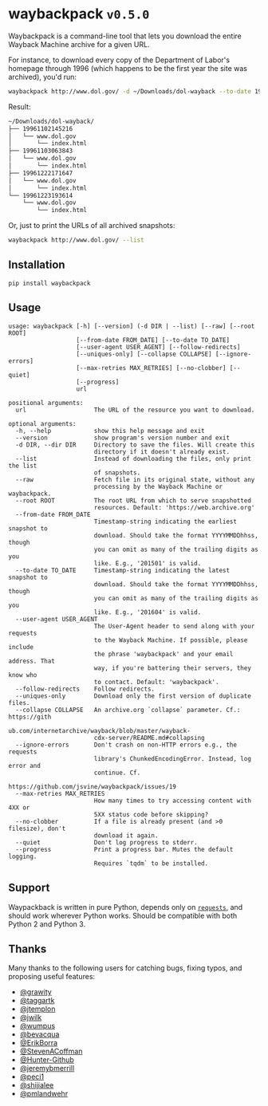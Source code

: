 # waybackpack `v0.5.0`

Waybackpack is a command-line tool that lets you download the entire Wayback Machine archive for a given URL.

For instance, to download every copy of the Department of Labor's homepage through 1996 (which happens to be the first year the site was archived), you'd run:

```sh
waybackpack http://www.dol.gov/ -d ~/Downloads/dol-wayback --to-date 1996
```

Result:

```sh
~/Downloads/dol-wayback/
├── 19961102145216
│   └── www.dol.gov
│       └── index.html
├── 19961103063843
│   └── www.dol.gov
│       └── index.html
├── 19961222171647
│   └── www.dol.gov
│       └── index.html
└── 19961223193614
    └── www.dol.gov
        └── index.html
```

Or, just to print the URLs of all archived snapshots:

```sh
waybackpack http://www.dol.gov/ --list
```

## Installation

```
pip install waybackpack
```

## Usage

```
usage: waybackpack [-h] [--version] (-d DIR | --list) [--raw] [--root ROOT]
                   [--from-date FROM_DATE] [--to-date TO_DATE]
                   [--user-agent USER_AGENT] [--follow-redirects]
                   [--uniques-only] [--collapse COLLAPSE] [--ignore-errors]
                   [--max-retries MAX_RETRIES] [--no-clobber] [--quiet]
                   [--progress]
                   url

positional arguments:
  url                   The URL of the resource you want to download.

optional arguments:
  -h, --help            show this help message and exit
  --version             show program's version number and exit
  -d DIR, --dir DIR     Directory to save the files. Will create this
                        directory if it doesn't already exist.
  --list                Instead of downloading the files, only print the list
                        of snapshots.
  --raw                 Fetch file in its original state, without any
                        processing by the Wayback Machine or waybackpack.
  --root ROOT           The root URL from which to serve snapshotted
                        resources. Default: 'https://web.archive.org'
  --from-date FROM_DATE
                        Timestamp-string indicating the earliest snapshot to
                        download. Should take the format YYYYMMDDhhss, though
                        you can omit as many of the trailing digits as you
                        like. E.g., '201501' is valid.
  --to-date TO_DATE     Timestamp-string indicating the latest snapshot to
                        download. Should take the format YYYYMMDDhhss, though
                        you can omit as many of the trailing digits as you
                        like. E.g., '201604' is valid.
  --user-agent USER_AGENT
                        The User-Agent header to send along with your requests
                        to the Wayback Machine. If possible, please include
                        the phrase 'waybackpack' and your email address. That
                        way, if you're battering their servers, they know who
                        to contact. Default: 'waybackpack'.
  --follow-redirects    Follow redirects.
  --uniques-only        Download only the first version of duplicate files.
  --collapse COLLAPSE   An archive.org `collapse` parameter. Cf.: https://gith
                        ub.com/internetarchive/wayback/blob/master/wayback-
                        cdx-server/README.md#collapsing
  --ignore-errors       Don't crash on non-HTTP errors e.g., the requests
                        library's ChunkedEncodingError. Instead, log error and
                        continue. Cf.
                        https://github.com/jsvine/waybackpack/issues/19
  --max-retries MAX_RETRIES
                        How many times to try accessing content with 4XX or
                        5XX status code before skipping?
  --no-clobber          If a file is already present (and >0 filesize), don't
                        download it again.
  --quiet               Don't log progress to stderr.
  --progress            Print a progress bar. Mutes the default logging.
                        Requires `tqdm` to be installed.
```

## Support

Waypackback is written in pure Python, depends only on [`requests`](docs.python-requests.org), and should work wherever Python works. Should be compatible with both Python 2 and Python 3.

## Thanks

Many thanks to the following users for catching bugs, fixing typos, and proposing useful features:

- [@grawity](https://github.com/grawity)
- [@taggartk](https://github.com/taggartk)
- [@jtemplon](https://github.com/jtemplon)
- [@jwilk](https://github.com/jwilk)
- [@wumpus](https://github.com/wumpus)
- [@bevacqua](https://github.com/bevacqua)
- [@ErikBorra](https://github.com/ErikBorra)
- [@StevenACoffman](https://github.com/StevenACoffman)
- [@Hunter-Github](https://github.com/Hunter-Github)
- [@jeremybmerrill](https://github.com/jeremybmerrill)
- [@peci1](https://github.com/peci1)
- [@shijialee](https://github.com/shijialee)
- [@pmlandwehr](https://github.com/pmlandwehr)
